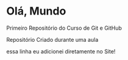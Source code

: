 # Olá, Mundo
 Primeiro Repositório do Curso de Git e GitHub

 Repositório Criado durante uma aula
 
 essa linha eu adicionei diretamente no Site!
